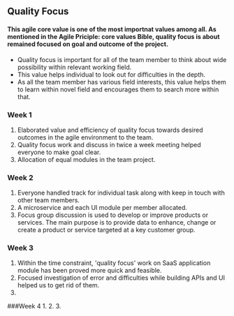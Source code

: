 ## Quality Focus
#### This agile core value is one of the most importnat values among all. As mentioned in the Agile Priciple: core values Bible, quality focus is about remained focused on goal and outcome of the project.

* Quality focus is important for all of the team member to think about wide possibility within relevant working field.
* This value helps individual to look out for difficulties in the depth.
* As all the team member has various field interests, this value helps them to learn within novel field and encourages them to search more within that.

### Week 1
1. Elaborated value and efficiency of quality focus towards desired outcomes in the agile environment to the team.
2. Quality focus work and discuss in twice a week meeting helped everyone to make goal clear.
3. Allocation of equal modules in the team project.

### Week 2
1. Everyone handled track for individual task along with keep in touch with other team members.
2. A microservice and each UI module per member allocated.
3. Focus group discussion is used to develop or improve products or services. The main purpose is to provide data to enhance, change or create a product or service targeted at a key customer group.

### Week 3
1. Within the time constraint, 'quality focus' work on SaaS application module has been proved more quick and feasible.
2. Focused investigation of error and difficulties while building APIs and UI helped us to get rid of them.
3.

###Week 4
1.
2.
3.
